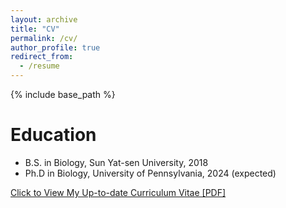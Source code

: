 ```yaml
---
layout: archive
title: "CV"
permalink: /cv/
author_profile: true
redirect_from:
  - /resume
---
```


{% include base_path %}

Education
======
* B.S. in Biology, Sun Yat-sen University, 2018
* Ph.D in Biology, University of Pennsylvania, 2024 (expected)
  
[Click to View My Up-to-date Curriculum Vitae [PDF]](http://deodu.github.io/files/CV_DiAoLiu.pdf)
